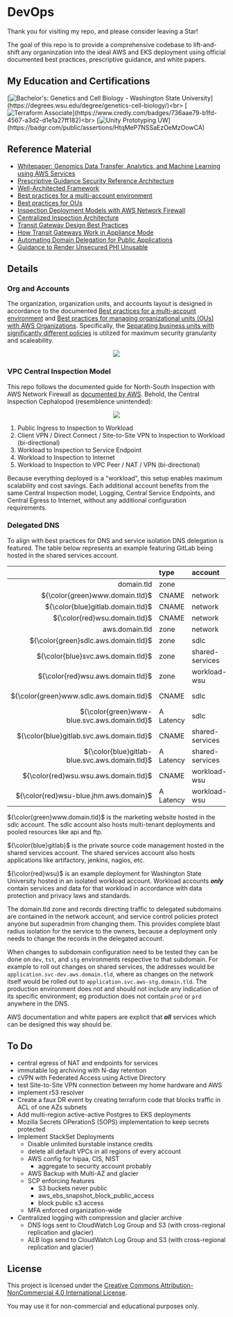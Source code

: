# DevOps
Thank you for visiting my repo, and please consider leaving a Star!

The goal of this repo is to provide a comprehensive codebase to lift-and-shift any organinzation into the ideal AWS and EKS deployment using official documented best practices, prescriptive guidance, and white papers.

## My Education and Certifications
[![Bachelor's: Genetics and Cell Biology - Washington State University](https://img.shields.io/badge/Bachelor's-Genetics_and_Cell_Biology_--_WSU_(PURSUING)-rgb(152,36,49)?style=plastic)](https://degrees.wsu.edu/degree/genetics-cell-biology/)<br>
[![Terraform Associate](https://img.shields.io/badge/Certificate-HashiCorp_Certified:_Terraform_Associate-rgb(115,73,182)?style=plastic)](https://www.credly.com/badges/736aae79-b1fd-4567-a3d2-d1e1a27ff182)<br>
[![Unity Prototyping UW](https://img.shields.io/badge/Certificate-Specialization_in_Game_Prototyping_with_Unity-rgb(255,255,255)?style=plastic)](https://badgr.com/public/assertions/HtqMeP7NSSaEzOeMzOowCA)

<!-- ## Documentation
- [Initial Setup](./documentation/initial_setup.md)
- [Processes](./documentation/processes.md) -->

## Reference Material
- [Whitepaper: Genomics Data Transfer, Analytics, and Machine Learning using AWS Services](https://aws.amazon.com/blogs/industries/whitepaper-genomics-data-transfer-analytics-and-machine-learning-using-aws-services/)
- [Prescriptive Guidance Security Reference Architecture](https://docs.aws.amazon.com/prescriptive-guidance/latest/security-reference-architecture/org-management.html)
- [Well-Architected Framework](https://docs.aws.amazon.com/wellarchitected/latest/security-pillar/welcome.html)
- [Best practices for a multi-account environment](https://docs.aws.amazon.com/organizations/latest/userguide/orgs_best-practices.html)
- [Best practices for OUs](https://docs.aws.amazon.com/organizations/latest/userguide/orgs_manage_ous_best_practices.html)
- [Inspection Deployment Models with AWS Network Firewall](https://d1.awsstatic.com/architecture-diagrams/ArchitectureDiagrams/inspection-deployment-models-with-AWS-network-firewall-ra.pdf)
- [Centralized Inspection Architecture](https://aws.amazon.com/blogs/networking-and-content-delivery/centralized-central-inspection-architecture-with-aws-gateway-load-balancer-and-aws-transit-gateway/)
- [Transit Gateway Design Best Practices](https://docs.aws.amazon.com/vpc/latest/tgw/tgw-best-design-practices.html)
- [How Transit Gateways Work in Appliance Mode](https://docs.aws.amazon.com/vpc/latest/tgw/how-transit-gateways-work.html#transit-gateway-appliance-scenario)
- [Automating Domain Delegation for Public Applications](https://aws.amazon.com/blogs/networking-and-content-delivery/automating-domain-delegation-for-public-applications-in-aws/)
- [Guidance to Render Unsecured PHI Unusable](https://www.hhs.gov/hipaa/for-professionals/breach-notification/guidance/index.html)

## Details

### Org and Accounts
The organization, organization units, and accounts layout is designed in accordance to the documented [Best practices for a multi-account environment](https://docs.aws.amazon.com/organizations/latest/userguide/orgs_best-practices.html) and [Best practices for managing organizational units (OUs) with AWS Organizations](https://docs.aws.amazon.com/organizations/latest/userguide/orgs_manage_ous_best_practices.html). Specifically, the [Separating business units with significantly different policies](https://docs.aws.amazon.com/whitepapers/latest/organizing-your-aws-environment/advanced-ous.html#extended-workload-oriented-ou-structure) is utilized for maximum security granularity and scaleability.

<p align="center"><img src="./drawings/org-and-account-layout.drawio.png"/></p>

### VPC Central Inspection Model
This repo follows the documented guide for North-South Inspection with AWS Network Firewall as [documented by AWS](https://d1.awsstatic.com/architecture-diagrams/ArchitectureDiagrams/inspection-deployment-models-with-AWS-network-firewall-ra.pdf). Behold, the Central Inspection Cephalopod (resemblence unintended):

<p align="center"><img src="./drawings/central-inspection.drawio.png"/></p>

1. Public Ingress to Inspection to Workload
1. Client VPN / Direct Connect / Site-to-Site VPN to Inspection to Workload (bi-directional)
1. Workload to Inspection to Service Endpoint
1. Workload to Inspection to Internet
1. Workload to Inspection to VPC Peer / NAT / VPN (bi-directional)

Because everything deployed is a "workload", this setup enables maximum scalability and cost savings. Each additional account benefits from the same Central Inspection model, Logging, Central Service Endpoints, and Central Egress to Internet, without any additional configuration requirements.

### Delegated DNS
To align with best practices for DNS and service isolation DNS delegation is featured. The table below represents an example featuring GitLab being hosted in the shared services account.

|   | type | account | direct |
| ---: | :--- | :--- | :--- |
| domain.tld | zone |  | |
| ${\color{green}www.‌domain.tld}$ | CNAME | network | www.sdlc.aws.domain.tld |
| ${\color{blue}gitlab.domain.tld}$ | CNAME | network | gitlab.svc.aws.domain.tld |
| ${\color{red}wsu.domain.tld}$ | CNAME | network | wsu.aws.domain.tld |
| aws.domain.tld | zone | network | |
| ${\color{green}sdlc.aws.domain.tld}$ | zone | sdlc | |
| ${\color{blue}svc.aws.domain.tld}$ | zone | shared-services | |
| ${\color{red}wsu.aws.domain.tld}$ | zone | workload-wsu | |
| ${\color{green}www.sdlc.aws.domain.tld}$ | CNAME | sdlc | www-blue.svc.aws.domain.tld |
| ${\color{green}www-blue.svc.aws.domain.tld}$ | A Latency | sdlc | load balancer use1, load balancer usw2 |
| ${\color{blue}gitlab.svc.aws.domain.tld}$ | CNAME | shared-services | gitlab-blue.svc.aws.domain.tld |
| ${\color{blue}gitlab-blue.svc.aws.domain.tld}$ | A Latency | shared-services | load balancer use1, load balancer usw2 |
| ${\color{red}wsu.wsu.aws.domain.tld}$ | CNAME | workload-wsu | www-blue.svc.aws.domain.tld |
| ${\color{red}wsu-blue.jhm.aws.domain}$ | A Latency | workload-wsu | load balancer use1, load balancer usw2 |

${\color{green}www.domain.tld‌}$ is the marketing website hosted in the sdlc account. The sdlc account also hosts multi-tenant deployments and pooled resources like api and ftp.

${\color{blue}gitlab}$ is the private source code management hosted in the shared services account. The shared services account also hosts applications like artifactory, jenkins, nagios, etc.

${\color{red}wsu}$ is an example deployment for Washington State University hosted in an isolated workload account. Workload accounts ***only*** contain services and data for that workload in accordance with data protection and privacy laws and standards.

The domain.tld zone and records directing traffic to delegated subdomains are contained in the network account, and service control policies protect anyone but superadmin from changing them. This provides complete blast radius isolation for the service to the owners, because a deployment only needs to change the records in the delegated account.

When changes to subdomain configuration need to be tested they can be done on `dev`, `tst`, and `stg` environments respective to that subdomain. For example to roll out changes on shared services, the addresses would be `application.svc-dev.aws.domain.tld`, where as changes on the network itself would be rolled out to `application.svc.aws-stg.domain.tld`. The production environment does not and should not include any indication of its specific environment; eg production does not contain `prod` or `prd` anywhere in the DNS.

AWS documentation and white papers are explicit that ***all*** services which can be designed this way should be.

## To Do
- central egress of NAT and endpoints for services
- immutable log archiving with N-day retention
- cVPN with Federated Access using Active Directory
- test Site-to-Site VPN connection between my home hardware and AWS
- implement r53 resolver
- Create a faux DR event by creating terraform code that blocks traffic in ACL of one AZs subnets
- Add multi-region active-active Postgres to EKS deployments
- Mozilla Secrets OPerationS (SOPS) implementation to keep secrets protected
- Implement StackSet Deployments
   - Disable unlimited burstable instance credits
   - delete all default VPCs in all regions of every account
   - AWS config for hipaa, CIS, NIST
      - aggregate to security account probably
   - AWS Backup with Multi-AZ and glacier
   - SCP enforcing features
      - S3 buckets never public
      - aws_ebs_snapshot_block_public_access
      - block public s3 access
   - MFA enforced organization-wide
- Centralized logging with compression and glacier archive
   - DNS logs sent to CloudWatch Log Group and S3 (with cross-regional replication and glacier)
   - ALB logs send to CloudWatch Log Group and S3 (with cross-regional replication and glacier)

## License
This project is licensed under the [Creative Commons Attribution-NonCommercial 4.0 International License](https://creativecommons.org/licenses/by-nc/4.0/).

You may use it for non-commercial and educational purposes only.